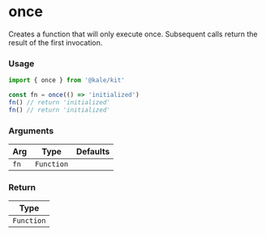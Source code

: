 # once

Creates a function that will only execute once. Subsequent calls return the result of the first invocation.

### Usage

```ts
import { once } from '@kale/kit'

const fn = once(() => 'initialized')
fn() // return 'initialized'
fn() // return 'initialized'
```

### Arguments

| Arg  |    Type    | Defaults |
| ---- | :--------: | -------: |
| `fn` | `Function` |          |

### Return

|    Type    |
| :--------: |
| `Function` |
